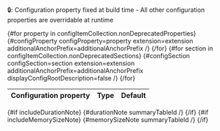 🔒: Configuration property fixed at build time - All other configuration properties are overridable at runtime

<table>
<thead>
<tr>
<th align="left">Configuration property</th>
<th>Type</th>
<th>Default</th>
</tr>
</thead>
<tbody>
{#for property in configItemCollection.nonDeprecatedProperties}
{#configProperty configProperty=property extension=extension additionalAnchorPrefix=additionalAnchorPrefix /}
{/for}
{#for section in configItemCollection.nonDeprecatedSections}
{#configSection configSection=section extension=extension additionalAnchorPrefix=additionalAnchorPrefix displayConfigRootDescription=false /}
{/for}
</tbody>
</table>

{#if includeDurationNote}
{#durationNote summaryTableId /}
{/if}
{#if includeMemorySizeNote}
{#memorySizeNote summaryTableId /}
{/if}
